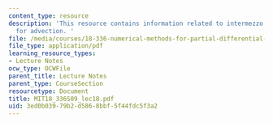 ```yaml
---
content_type: resource
description: 'This resource contains information related to intermezzo: boundary conditions
  for advection. '
file: /media/courses/18-336-numerical-methods-for-partial-differential-equations-spring-2009/3ed0b03979b2d5868bbf5f44fdc5f3a2_MIT18_336S09_lec18.pdf
file_type: application/pdf
learning_resource_types:
- Lecture Notes
ocw_type: OCWFile
parent_title: Lecture Notes
parent_type: CourseSection
resourcetype: Document
title: MIT18_336S09_lec18.pdf
uid: 3ed0b039-79b2-d586-8bbf-5f44fdc5f3a2
---
```

